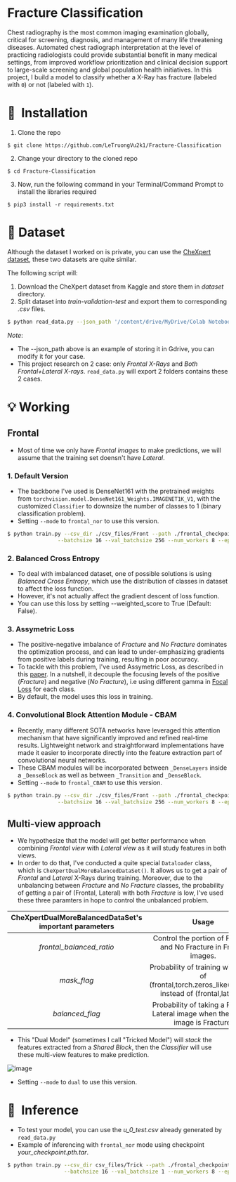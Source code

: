 # Fracture Classification

Chest radiography is the most common imaging examination globally, critical for screening, diagnosis, and management of many life threatening diseases. 
Automated chest radiograph interpretation at the level of practicing radiologists could provide substantial benefit in many medical settings, 
from improved workflow prioritization and clinical decision support to large-scale screening and global population health initiatives. In this project, I build a model to classify whether a X-Ray has fracture (labeled 
with `0`) or not (labeled with `1`).

# 🚀&nbsp; Installation
1. Clone the repo
```
$ git clone https://github.com/LeTruongVu2k1/Fracture-Classification
```

2. Change your directory to the cloned repo 
```
$ cd Fracture-Classification
```

3. Now, run the following command in your Terminal/Command Prompt to install the libraries required
```
$ pip3 install -r requirements.txt
```
# :file_folder: Dataset

Although the dataset I worked on is private, you can use the [CheXpert dataset](https://stanfordmlgroup.github.io/competitions/chexpert/), these two datasets are quite similar.

The following script will:
1. Download the CheXpert dataset from Kaggle and store them in *dataset* directory.
2. Split dataset into *train-validation-test* and export them to corresponding *.csv* files.

```bash
$ python read_data.py --json_path '/content/drive/MyDrive/Colab Notebooks/kaggle_API_credetial/kaggle.json'
```
*Note*: 
- The --json_path above is an example of storing it in Gdrive, you can modify it for your case.
- This project research on 2 case: only *Frontal X-Rays* and *Both Frontal+Lateral X-rays*. `read_data.py` will export 2 folders contains these 2 cases. 

# :bulb: Working

## Frontal
- Most of time we only have *Frontal images* to make predictions, we will assume that the training set doensn't have *Lateral*.
### 1. Default Version
- The backbone I've used is DenseNet161 with the pretrained weights from `torchvision.model.DenseNet161_Weights.IMAGENET1K_V1`, with the customized `Classifier` to downsize the number of classes to 1 (binary classification problem).
- Setting `--mode` to `frontal_nor` to use this version.
  
```bash
$ python train.py --csv_dir ./csv_files/Front --path ./frontal_checkpoints --mode frontal_nor --p_mixup 0 --p_masked 0 \
                --batchsize 16 --val_batchsize 256 --num_workers 8 --epoch 50
```

### 2. Balanced Cross Entropy
- To deal with imbalanced dataset, one of possible solutions is using *Balanced Cross Entropy*, which use the distribution of classes in dataset to affect the loss function.
- However, it's not actually affect the gradient descent of loss function.
- You can use this loss by setting --weighted_score to True (Default: False). 
### 3. Assymetric Loss
- The positive-negative imbalance of *Fracture* and *No Fracture* dominates the optimization process, and can lead to under-emphasizing gradients from positive labels during training, resulting in poor accuracy.
- To tackle with this problem, I've used Assymetric Loss, as described in this [paper](https://arxiv.org/abs/2009.14119). In a nutshell, it decouple the focusing levels of the positive (*Fracture*) and negative (*No Fracture*), i.e using different gamma in [Focal Loss](https://arxiv.org/abs/1708.02002) for each class.
- By default, the model uses this loss in training.
### 4. Convolutional Block Attention Module - CBAM
- Recently, many different SOTA networks have leveraged this attention mechanism that have significantly improved and refined real-time results. Lightweight network and straightforward implementations have made it easier to incorporate directly into the feature extraction part of convolutional neural networks.
- These CBAM modules will be incorporated between `_DenseLayers` inside a `_DenseBlock` as well as between `_Transition` and `_DenseBlock`.
- Setting `--mode` to `frontal_CBAM` to use this version.

```bash
$ python train.py --csv_dir ./csv_files/Front --path ./frontal_checkpoints --mode frontal_CBAM --p_mixup 0 --p_masked 0 \
                --batchsize 16 --val_batchsize 256 --num_workers 8 --epoch 50
```

## Multi-view approach
- We hypothesize that the model will get better performance when combining *Frontal view* with *Lateral view* as it will study features in both views.
- In order to do that, I've conducted a quite special `Dataloader` class, which is `CheXpertDualMoreBalancedDataSet()`. It allows us to get a pair of *Frontal* and *Lateral* X-Rays during training. Moreover, due to the unbalancing between *Fracture* and *No Fracture* classes, the probability of getting a pair of (Frontal, Lateral) with both *Fracture* is low, I've used these three paramters in hope to control the unbalanced problem.
  
| CheXpertDualMoreBalancedDataSet's important parameters |                                                   Usage                                                  |
|:------------------------------------------------------:|:--------------------------------------------------------------------------------------------------------:|
| _frontal_balanced_ratio_                               | Control the portion of Fracture and No Fracture in Frontal images.                                       |
| _mask_flag_                                            | Probability of training with a pair of (frontal,torch.zeros_like(frontal)) instead of (frontal,lateral). |
| _balanced_flag_                                        | Probability of taking a Fracture Lateral image when the Frontal image is Fracture.                       |

- This "Dual Model" (sometimes I call "Tricked Model") will *stack* the features extracted from a *Shared Block*, then the *Classifier* will use these multi-view features to make prediction.
  
![image](https://github.com/LeTruongVu2k1/Fracture-Classification/assets/96435803/6d01bb42-1a45-4216-a8c7-50bdb8aca6e7)

- Setting `--mode` to `dual` to use this version.

# 🚀&nbsp; Inference
- To test your model, you can use the *u_0_test.csv* already generated by `read_data.py`
- Example of inferencing with `frontal_nor` mode using checkpoint *your_checkpoint.pth.tar*.
  
```bash
$ python train.py --csv_dir csv_files/Trick --path ./frontal_checkpoints --mode dual --p_mixup 0 --p_masked 0 \
                  --batchsize 16 --val_batchsize 1 --num_workers 8 --epoch 50
```
